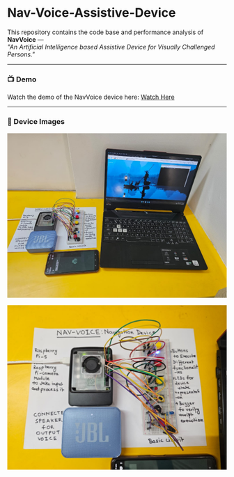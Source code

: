 # Nav-Voice-Assistive-Device

This repository contains the code base and performance analysis of **NavVoice** —  
*"An Artificial Intelligence based Assistive Device for Visually Challenged Persons."*

---

### 📺 Demo

Watch the demo of the NavVoice device here: [Watch Here]([https://www.youtube.com/watch?v=V9Kyx8cnkaY])

---

### 📸 Device Images

![Complete Setup](project-images/complete-setup.jpg)

![NavVoice Device](project-images/nav-voice-device.jpg)
